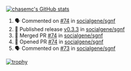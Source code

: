 [![chasemc's GitHub stats](https://github-readme-stats.vercel.app/api?username=chasemc)](https://github.com/anuraghazra/github-readme-stats)


<!--START_SECTION:activity-->
1. 🗣 Commented on [#74](https://github.com/socialgene/sgnf/pull/74#issuecomment-1804790809) in [socialgene/sgnf](https://github.com/socialgene/sgnf)
2. 🚀 Published release [v0.3.3](https://github.com/socialgene/sgnf/releases/tag/v0.3.3) in [socialgene/sgnf](https://github.com/socialgene/sgnf)
3. 🎉 Merged PR [#74](https://github.com/socialgene/sgnf/pull/74) in [socialgene/sgnf](https://github.com/socialgene/sgnf)
4. 💪 Opened PR [#74](https://github.com/socialgene/sgnf/pull/74) in [socialgene/sgnf](https://github.com/socialgene/sgnf)
5. 🗣 Commented on [#73](https://github.com/socialgene/sgnf/pull/73#issuecomment-1802674647) in [socialgene/sgnf](https://github.com/socialgene/sgnf)
<!--END_SECTION:activity-->
[![trophy](https://github-profile-trophy.vercel.app/?username=chasemc)](https://github.com/ryo-ma/github-profile-trophy)

